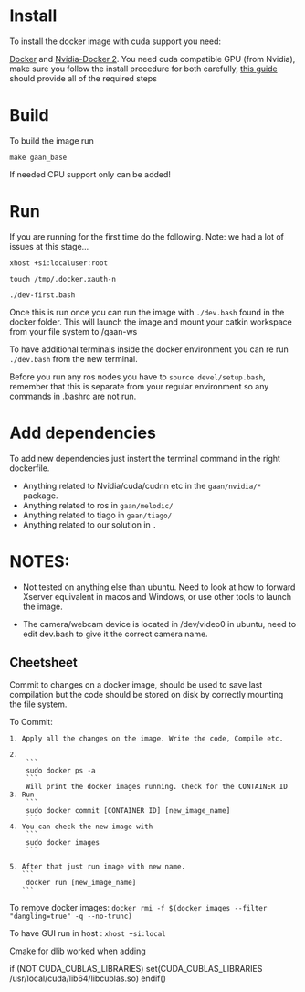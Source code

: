 # Install

To install the docker image with cuda support you need:

[Docker](https://www.docker.com/) and [Nvidia-Docker 2](https://github.com/NVIDIA/nvidia-docker). You need cuda compatible GPU (from Nvidia), make sure you follow the install procedure for both carefully, [this guide](https://docs.nvidia.com/datacenter/cloud-native/container-toolkit/install-guide.html#docker) should provide all of the required steps

# Build

To build the image run

```
make gaan_base
```

If needed CPU support only can be added!

# Run

If you are running for the first time do the following. Note: we had a lot of issues at this stage... 

```
xhost +si:localuser:root

touch /tmp/.docker.xauth-n

./dev-first.bash
```

Once this is run once you can run the image with  ```./dev.bash``` found in the docker folder.
This will launch the image and mount your catkin workspace from your file system to /gaan-ws

To have additional terminals inside the docker environment you can re run ```./dev.bash``` from the new terminal.

Before you run any ros nodes you have to ```source devel/setup.bash```, remember that this is separate from your regular environment so any commands in .bashrc are not run.

# Add dependencies

To add new dependencies just instert the terminal command in the right dockerfile.

 - Anything related to Nvidia/cuda/cudnn etc in the ```gaan/nvidia/*``` package.
 - Anything related to ros in ```gaan/melodic/```
 - Anything related to tiago in ```gaan/tiago/```
 - Anything related to our solution in ```.```

# NOTES:

 - Not tested on anything else than ubuntu. Need to look at how to forward Xserver equivalent in macos and Windows, or use other tools to launch the image.

 - The camera/webcam device is located in /dev/video0 in ubuntu, need to edit dev.bash to give it the correct camera name. 

## Cheetsheet

Commit to changes on a docker image, should be used to save last compilation but the code should be stored on disk by correctly mounting the file system.

To Commit:

    1. Apply all the changes on the image. Write the code, Compile etc.

    2.
        ```
        sudo docker ps -a
        ```
        Will print the docker images running. Check for the CONTAINER ID
    3. Run
        ```
        sudo docker commit [CONTAINER ID] [new_image_name]
        ```
    4. You can check the new image with
        ```
        sudo docker images
        ```

    5. After that just run image with new name.
       ```
        docker run [new_image_name]
       ```



To remove docker images:
    ```
     docker rmi -f $(docker images --filter "dangling=true" -q --no-trunc)  
    ```

To have GUI run in host :
    ```
    xhost +si:local
    ```

Cmake for dlib worked when adding

if (NOT CUDA_CUBLAS_LIBRARIES)
   set(CUDA_CUBLAS_LIBRARIES /usr/local/cuda/lib64/libcublas.so)
endif()
